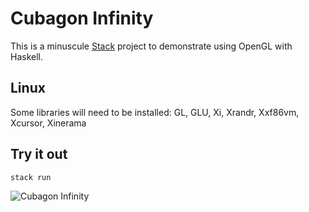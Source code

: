 # Cubagon Infinity

This is a minuscule [Stack](https://docs.haskellstack.org/en/stable/) project to demonstrate using OpenGL with Haskell.

## Linux

Some libraries will need to be installed:
GL, GLU, Xi, Xrandr, Xxf86vm, Xcursor, Xinerama

## Try it out
`stack run`

![Cubagon Infinity](https://user-images.githubusercontent.com/3183562/212530590-17aa04a6-3d7d-43fe-a35b-084255240051.png)
